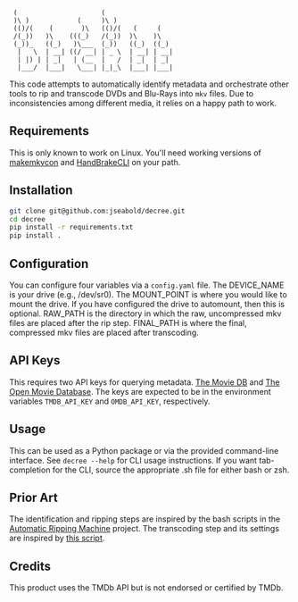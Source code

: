 ```
 (                     (
 )\ )            (     )\ )
 (()/(    (       )\   (()/(   (     (
 /(_))   )\    (((_)   /(_))  )\    )\
 (_))_   ((_)   )\___  (_))   ((_)  ((_)
  |   \  | __| ((/ __| | _ \  | __| | __|
  | |) | | _|   | (__  |   /  | _|  | _|
  |___/  |___|   \___| |_|_\  |___| |___|
```

This code attempts to automatically identify metadata and orchestrate other tools to rip and transcode DVDs and Blu-Rays into `mkv` files. Due to inconsistencies among different media, it relies on a happy path to work.

## Requirements

This is only known to work on Linux. You'll need working versions of [makemkvcon](https://www.makemkv.com/) and [HandBrakeCLI](https://handbrake.fr/downloads.php) on your path.

## Installation

```bash
git clone git@github.com:jseabold/decree.git
cd decree
pip install -r requirements.txt
pip install .
```

## Configuration

You can configure four variables via a `config.yaml` file. The DEVICE_NAME is your drive (e.g., /dev/sr0). The MOUNT_POINT is where you would like to mount the drive. If you have configured the drive to automount, then this is optional. RAW_PATH is the directory in which the raw, uncompressed mkv files are placed after the rip step. FINAL_PATH is where the final, compressed mkv files are placed after transcoding.

## API Keys

This requires two API keys for querying metadata. [The Movie DB](https://www.themoviedb.org/) and [The Open Movie Database](https://www.omdbapi.com/). The keys are expected to be in the environment variables `TMDB_API_KEY` and `OMDB_API_KEY`, respectively.

## Usage

This can be used as a Python package or via the provided command-line interface. See `decree --help` for CLI usage instructions. If you want tab-completion for the CLI, source the appropriate .sh file for either bash or zsh.

## Prior Art

The identification and ripping steps are inspired by the bash scripts in the [Automatic Ripping Machine](https://github.com/automatic-ripping-machine/automatic-ripping-machine) project. The transcoding step and its settings are inspired by [this script](https://gist.github.com/donmelton/5734177).

## Credits

This product uses the TMDb API but is not endorsed or certified by TMDb.
